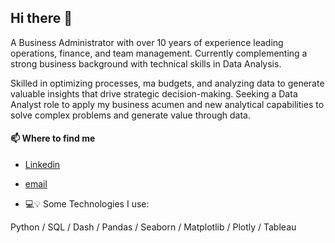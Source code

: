 ## Hi there 👋

<!--
**JaneSarabiaC/JaneSarabiaC** is a ✨ _special_ ✨ repository because its `README.md` (this file) appears on your GitHub profile.-->

A Business Administrator with over 10 years of experience leading operations, finance, and team management. Currently complementing a strong business background with technical skills in Data Analysis.

Skilled in optimizing processes, ma budgets, and analyzing data to generate valuable insights that drive strategic decision-making. Seeking a Data Analyst role to apply my business acumen and new analytical capabilities to solve complex problems and generate value through data.

#### 📫 Where to find me

- [Linkedin](www.linkedin.com/in/janethsarabiac)
- [email](janeth.sarabiac@gmail.com)

- 💻💡 Some Technologies I use:
  
Python / SQL / Dash / Pandas / Seaborn / Matplotlib / Plotly / Tableau


